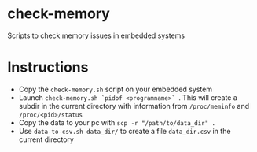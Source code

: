 # check-memory
Scripts to check memory issues in embedded systems

# Instructions
* Copy the `check-memory.sh` script on your embedded system
* Launch ```check-memory.sh `pidof <programname>` ```. This will create a subdir in the current directory with information from `/proc/meminfo` and `/proc/<pid>/status`
* Copy the data to your pc with `scp -r "/path/to/data_dir" .`
* Use `data-to-csv.sh data_dir/` to create a file `data_dir.csv` in the current directory

